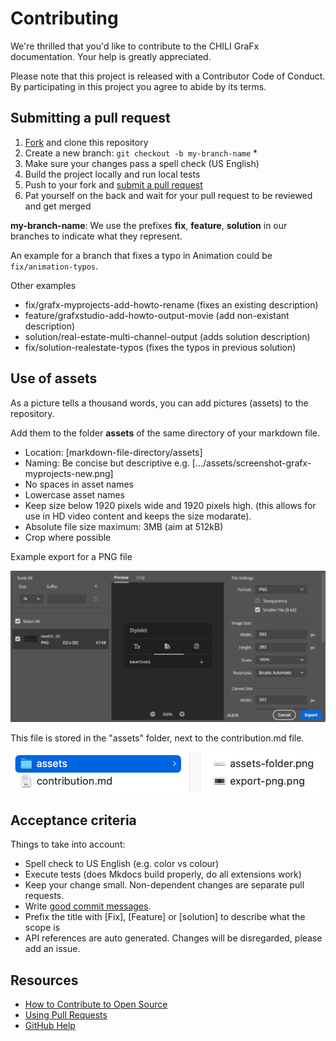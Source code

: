 # Contributing

We're thrilled that you'd like to contribute to the CHILI GraFx documentation.
Your help is greatly appreciated.

Please note that this project is released with a Contributor Code of Conduct. By participating in this project you agree to abide by its terms.

## Submitting a pull request

1. [Fork](https://github.com/chili-publish/grafx-documentation/fork) and clone this repository
2. Create a new branch: `git checkout -b my-branch-name` \*
3. Make sure your changes pass a spell check (US English)
4. Build the project locally and run local tests
5. Push to your fork and [submit a pull request](https://github.com/chili-publish/grafx-documentation/compare)
6. Pat yourself on the back and wait for your pull request to be reviewed and get merged

**my-branch-name**: We use the prefixes **fix**, **feature**, **solution** in our branches to indicate what they represent. 

An example for a branch that fixes a typo in Animation could be `fix/animation-typos`.

Other examples

- fix/grafx-myprojects-add-howto-rename (fixes an existing description)
- feature/grafxstudio-add-howto-output-movie (add non-existant description)
- solution/real-estate-multi-channel-output (adds solution description)
- fix/solution-realestate-typos (fixes the typos in previous solution)

## Use of assets

As a picture tells a thousand words, you can add pictures (assets) to the repository.

Add them to the folder **assets** of the same directory of your markdown file.

- Location: [markdown-file-directory/assets]
- Naming: Be concise but descriptive e.g. [.../assets/screenshot-grafx-myprojects-new.png]
- No spaces in asset names
- Lowercase asset names
- Keep size below 1920 pixels wide and 1920 pixels high. (this allows for use in HD video content and keeps the size modarate).
- Absolute file size maximum: 3MB (aim at 512kB)
- Crop where possible

Example export for a PNG file

![Export](assets/export-png.png)

This file is stored in the "assets" folder, next to the contribution.md file.

![Assets](assets/assets-folder.png)

## Acceptance criteria

Things to take into account:

-	Spell check to US English (e.g. color vs colour)
-   Execute tests (does Mkdocs build properly, do all extensions work)
-   Keep your change small. Non-dependent changes are separate pull requests.
-   Write [good commit messages](http://tbaggery.com/2008/04/19/a-note-about-git-commit-messages.html).
-   Prefix the title with [Fix], [Feature] or [solution] to describe what the scope is
-	API references are auto generated. Changes will be disregarded, please add an issue.

## Resources

-   [How to Contribute to Open Source](https://opensource.guide/how-to-contribute/)
-   [Using Pull Requests](https://help.github.com/articles/about-pull-requests/)
-   [GitHub Help](https://help.github.com/)